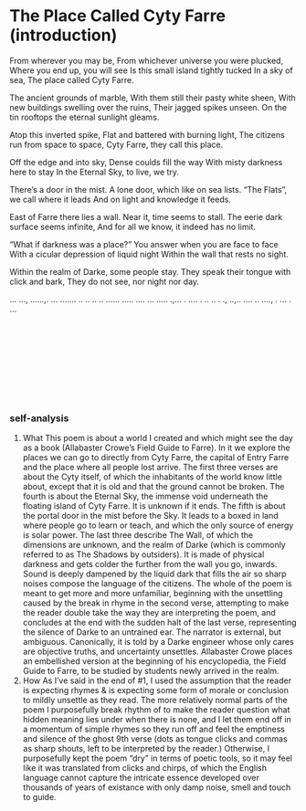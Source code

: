 # The Place Called Cyty Farre (introduction)

From wherever you may be,
From whichever universe you were plucked, Where you end up, you will see
Is this small island tightly tucked
In a sky of sea,
The place called Cyty Farre.

The ancient grounds of marble,
With them still their pasty white sheen,
With new buildings swelling over the ruins,
Their jagged spikes unseen.
On the tin rooftops the eternal sunlight gleams.

Atop this inverted spike,
Flat and battered with burning light,
The citizens run from space to space,
Cyty Farre, they call this place.

Off the edge and into sky,
Dense coulds fill the way
With misty darkness here to stay
In the Eternal Sky, to live, we try.

There’s a door in the mist.
A lone door, which like on sea lists. 
“The Flats”, we call where it leads
And on light and knowledge it feeds.

East of Farre there lies a wall.
Near it, time seems to stall.
The eerie dark surface seems infinite,
And for all we know, it indeed has no limit.

“What if darkness was a place?”
You answer when you are face to face
With a cicular depression of liquid night
Within the wall that rests no sight.

Within the realm of Darke,
some people stay.
They speak their tongue with click and bark,
They do not see, nor night nor day.

... ..., ......,. ... ....... .. ..
.. .. ...... ..... .... ... ..... .,...
. .... . .. .. . ., ..,..
.... .. ...., . ... . ...


<br><br><br><br><br><br><br><br>

### self-analysis

1. What
This poem is about a world I created and which might see the day as a book (Allabaster Crowe’s Field Guide to Farre). In it we explore the places we can go to directly from Cyty Farre, the capital of Entry Farre and the place where all people lost arrive.
The first three verses are about the Cyty itself, of which the inhabitants of the world know little about, except that it is old and that the ground cannot be broken.
The fourth is about the Eternal Sky, the immense void underneath the floating island of Cyty Farre. It is unknown if it ends.
The fifth is about the portal door in the mist before the Sky. It leads to a boxed in land where people go to learn or teach, and which the only source of energy is solar power.
The last three describe The Wall, of which the dimensions are unknown, and the realm of Darke (which is commonly referred to as The Shadows by outsiders). It is made of physical darkness and gets colder the further from the wall you go, inwards. Sound is deeply dampened by the liquid dark that fills the air so sharp noises compose the language of the citizens.
The whole of the poem is meant to get more and more unfamiliar, beginning with the unsettling caused by the break in rhyme in the second verse, attempting to make the reader double take the way they are interpreting the poem, and concludes at the end with the sudden halt of the last verse, representing the silence of Darke to an untrained ear.
The narrator is external, but ambiguous. Canonically, it is told by a Darke engineer whose only cares are objective truths, and uncertainty unsettles. Allabaster Crowe places an embellished version at the beginning of his encyclopedia, the Field Guide to Farre, to be studied by students newly arrived in the realm.
2. How
As I’ve said in the end of #1, I used the assumption that the reader is expecting rhymes & is expecting some form of morale or conclusion to mildly unsettle as they read.
The more relatively normal parts of the poem I purposefully break rhythm of to make the reader question what hidden meaning lies under when there is none, and I let them end off in a momentum of simple rhymes so they run off and feel the emptiness and silence of the ghost 9th verse (dots as tongue clicks and commas as sharp shouts, left to be interpreted by the reader.)
Otherwise, I purposefully kept the poem “dry” in terms of poetic tools, so it may feel like it was translated from clicks and chirps, of which the English language cannot capture the intricate essence developed over thousands of years of existance with only damp noise, smell and touch to guide.